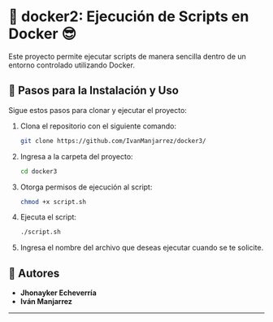 # 🚀 docker2: Ejecución de Scripts en Docker 😎

Este proyecto permite ejecutar scripts de manera sencilla dentro de un entorno controlado utilizando Docker.

## 📁 Pasos para la Instalación y Uso

Sigue estos pasos para clonar y ejecutar el proyecto:

1. Clona el repositorio con el siguiente comando:
   ```sh
   git clone https://github.com/IvanManjarrez/docker3/
   ```
2. Ingresa a la carpeta del proyecto:
   ```sh
   cd docker3
   ```
3. Otorga permisos de ejecución al script:
   ```sh
   chmod +x script.sh
   ```
4. Ejecuta el script:
   ```sh
   ./script.sh
   ```
5. Ingresa el nombre del archivo que deseas ejecutar cuando se te solicite.

## 👥 Autores
- **Jhonayker Echeverría**
- **Iván Manjarrez**

---




